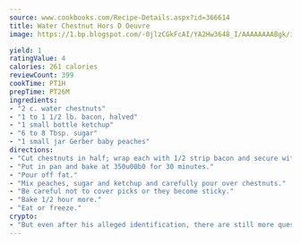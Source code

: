```yaml
---
source: www.cookbooks.com/Recipe-Details.aspx?id=366614
title: Water Chestnut Hors D Oeuvre
image: https://1.bp.blogspot.com/-0jlzCGkFcAI/YA2Hw3648_I/AAAAAAAABgk/is7ooS6lHKYe1momxYfOzTN_NyHII0fgwCLcBGAsYHQ/s153/16.png

yield: 1
ratingValue: 4
calories: 261 calories
reviewCount: 399
cookTime: PT1H
prepTime: PT26M
ingredients:
- "2 c. water chestnuts"
- "1 to 1 1/2 lb. bacon, halved"
- "1 small bottle ketchup"
- "6 to 8 Tbsp. sugar"
- "1 small jar Gerber baby peaches"
directions:
- "Cut chestnuts in half; wrap each with 1/2 strip bacon and secure with toothpick."
- "Put in pan and bake at 350u00b0 for 30 minutes."
- "Pour off fat."
- "Mix peaches, sugar and ketchup and carefully pour over chestnuts."
- "Be careful not to cover picks or they become sticky."
- "Bake 1/2 hour more."
- "Eat or freeze."
crypto:
- "But even after his alleged identification, there are still more questions than answers about the enigmatic creator of Bitcoin."
---
```

